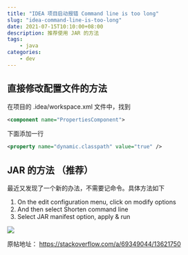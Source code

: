 ```yaml
---
title: "IDEA 项目启动报错 Command line is too long"
slug: "idea-command-line-is-too-long"
date: 2021-07-15T10:10:00+08:00
description: 推荐使用 JAR 的方法
tags: 
    - java
categories:
    - dev
---
```


## 直接修改配置文件的方法
在项目的 .idea/workspace.xml 文件中，找到 

```xml
<component name="PropertiesComponent">
```  

下面添加一行

```xml
<property name="dynamic.classpath" value="true" />
```  

## JAR 的方法 （推荐）
最近又发现了一个新的办法，不需要记命令。具体方法如下

1. On the edit configuration menu, click on modify options
2. And then select Shorten command line
3. Select JAR manifest option, apply & run

![](http://store.tptp.net/md/2022/10/1f6d1128de0e86b4f856ec7ece111bb0.png)

原帖地址： https://stackoverflow.com/a/69349044/13621750
